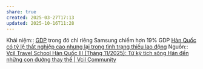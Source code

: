 ```yaml
---
share: true
created: 2025-03-27T17:13
updated: 2025-10-16T11:28
---
```

Khái niệm:: [GDP](../../../../../%CE%9E%20Kh%C3%A1i%20ni%E1%BB%87m/GDP.md)
trong đó chỉ riêng Samsung chiếm hơn 19% GDP
[Hàn Quốc có tỷ lệ thất nghiệp cao nhưng lại trong tình trạng thiếu lao động](./H%C3%A0n%20Qu%E1%BB%91c%20c%C3%B3%20t%E1%BB%B7%20l%E1%BB%87%20th%E1%BA%A5t%20nghi%E1%BB%87p%20cao%20nh%C6%B0ng%20l%E1%BA%A1i%20trong%20t%C3%ACnh%20tr%E1%BA%A1ng%20thi%E1%BA%BFu%20lao%20%C4%91%E1%BB%99ng.md)
Nguồn:: [Vcil Travel School Hàn Quốc III (Tháng 11/2025): Từ kỳ tích sông Hán đến những con đường thay thế \| Vcil Community](https://www.vcil.community/event-details/vts-han-quoc-3)